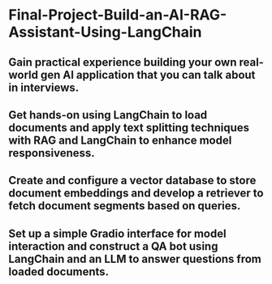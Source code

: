 # Final-Project-Build-an-AI-RAG-Assistant-Using-LangChain

## Gain practical experience building your own real-world gen AI application that you can talk about in interviews.

## Get hands-on using LangChain to load documents and apply text splitting techniques with RAG and LangChain to enhance model responsiveness.

## Create and configure a vector database to store document embeddings and develop a retriever to fetch document segments based on queries.

## Set up a simple Gradio interface for model interaction and construct a QA bot using LangChain and an LLM to answer questions from loaded documents.
